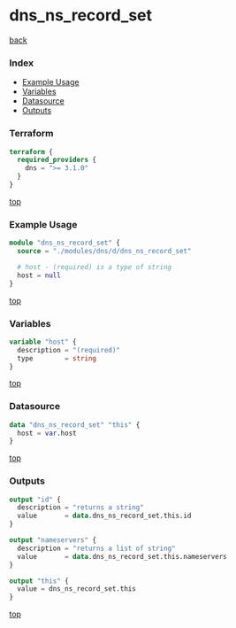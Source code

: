 # dns_ns_record_set

[back](../dns.md)

### Index

- [Example Usage](#example-usage)
- [Variables](#variables)
- [Datasource](#datasource)
- [Outputs](#outputs)

### Terraform

```terraform
terraform {
  required_providers {
    dns = ">= 3.1.0"
  }
}
```

[top](#index)

### Example Usage

```terraform
module "dns_ns_record_set" {
  source = "./modules/dns/d/dns_ns_record_set"

  # host - (required) is a type of string
  host = null
}
```

[top](#index)

### Variables

```terraform
variable "host" {
  description = "(required)"
  type        = string
}
```

[top](#index)

### Datasource

```terraform
data "dns_ns_record_set" "this" {
  host = var.host
}
```

[top](#index)

### Outputs

```terraform
output "id" {
  description = "returns a string"
  value       = data.dns_ns_record_set.this.id
}

output "nameservers" {
  description = "returns a list of string"
  value       = data.dns_ns_record_set.this.nameservers
}

output "this" {
  value = dns_ns_record_set.this
}
```

[top](#index)